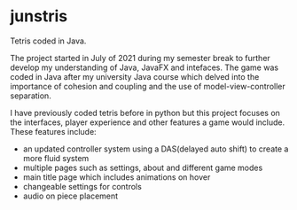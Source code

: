# junstris
Tetris coded in Java.

The project started in July of 2021 during my semester break to further develop my understanding of Java, JavaFX and intefaces. The game was coded in Java after my university Java course which delved into the importance of cohesion and coupling and the use of model-view-controller separation. 

I have previously coded tetris before in python but this project focuses on the interfaces, player experience and other features a game would include. These features include:
- an updated controller system using a DAS(delayed auto shift) to create a more fluid system
- multiple pages such as settings, about and different game modes
- main title page which includes animations on hover
- changeable settings for controls
- audio on piece placement

